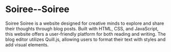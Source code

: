 # Soiree--Soiree
Soiree Soiree is a website designed for creative minds to explore and share their thoughts through blog posts. Built with HTML, CSS, and JavaScript, this website offers a user-friendly platform for both reading and writing. The blog editor utilizes Quill.js, allowing users to format their text with styles and add visual elements.
